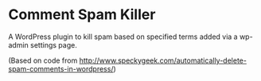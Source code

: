 # Comment Spam Killer

A WordPress plugin to kill spam based on specified terms added via a wp-admin settings page.

(Based on code from http://www.speckygeek.com/automatically-delete-spam-comments-in-wordpress/)
